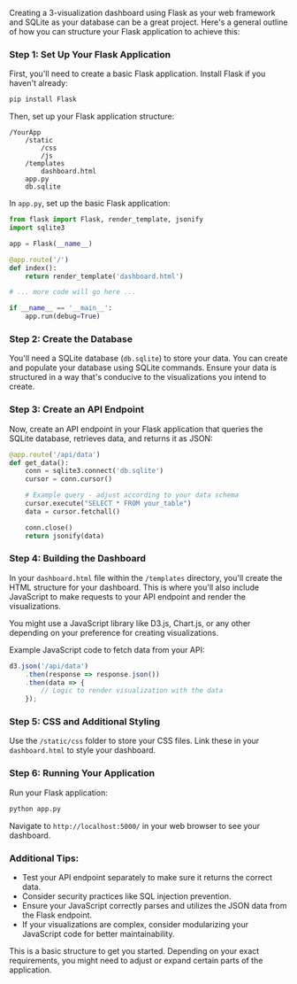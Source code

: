 Creating a 3-visualization dashboard using Flask as your web framework and SQLite as your database can be a great project. Here's a general outline of how you can structure your Flask application to achieve this:

### Step 1: Set Up Your Flask Application

First, you'll need to create a basic Flask application. Install Flask if you haven't already:

```bash
pip install Flask
```

Then, set up your Flask application structure:

```plaintext
/YourApp
    /static
        /css
        /js
    /templates
        dashboard.html
    app.py
    db.sqlite
```

In `app.py`, set up the basic Flask application:

```python
from flask import Flask, render_template, jsonify
import sqlite3

app = Flask(__name__)

@app.route('/')
def index():
    return render_template('dashboard.html')

# ... more code will go here ...

if __name__ == '__main__':
    app.run(debug=True)
```

### Step 2: Create the Database

You'll need a SQLite database (`db.sqlite`) to store your data. You can create and populate your database using SQLite commands. Ensure your data is structured in a way that's conducive to the visualizations you intend to create.

### Step 3: Create an API Endpoint

Now, create an API endpoint in your Flask application that queries the SQLite database, retrieves data, and returns it as JSON:

```python
@app.route('/api/data')
def get_data():
    conn = sqlite3.connect('db.sqlite')
    cursor = conn.cursor()

    # Example query - adjust according to your data schema
    cursor.execute("SELECT * FROM your_table")
    data = cursor.fetchall()

    conn.close()
    return jsonify(data)
```

### Step 4: Building the Dashboard

In your `dashboard.html` file within the `/templates` directory, you'll create the HTML structure for your dashboard. This is where you'll also include JavaScript to make requests to your API endpoint and render the visualizations.

You might use a JavaScript library like D3.js, Chart.js, or any other depending on your preference for creating visualizations.

Example JavaScript code to fetch data from your API:

```javascript
d3.json('/api/data')
    .then(response => response.json())
    .then(data => {
        // Logic to render visualization with the data
    });
```

### Step 5: CSS and Additional Styling

Use the `/static/css` folder to store your CSS files. Link these in your `dashboard.html` to style your dashboard.

### Step 6: Running Your Application

Run your Flask application:

```bash
python app.py
```

Navigate to `http://localhost:5000/` in your web browser to see your dashboard.

### Additional Tips:

- Test your API endpoint separately to make sure it returns the correct data.
- Consider security practices like SQL injection prevention.
- Ensure your JavaScript correctly parses and utilizes the JSON data from the Flask endpoint.
- If your visualizations are complex, consider modularizing your JavaScript code for better maintainability.

This is a basic structure to get you started. Depending on your exact requirements, you might need to adjust or expand certain parts of the application.